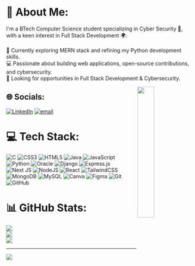 # 💫 About Me:
I'm a BTech Computer Science student specializing in Cyber Security 🔐, with a keen interest in Full Stack Development 🌍.<br><br>🚀 Currently exploring MERN stack and refining my Python development skills.<br>💻 Passionate about building web applications, open-source contributions, and cybersecurity.<br>🎯 Looking for opportunities in Full Stack Development & Cybersecurity.

<img src="https://user-images.githubusercontent.com/62322907/109534565-79863180-7ae1-11eb-97a9-3c7b68163b14.gif" width=30% align="right" />

## 🌐 Socials:
[![LinkedIn](https://img.shields.io/badge/LinkedIn-%230077B5.svg?logo=linkedin&logoColor=white)](https://linkedin.com/in/mazhar-alam-b7b137279) [![email](https://img.shields.io/badge/Email-D14836?logo=gmail&logoColor=white)](mailto:mansoorimazhar91@gmail.com) 

# 💻 Tech Stack:
![C](https://img.shields.io/badge/c-%2300599C.svg?style=for-the-badge&logo=c&logoColor=white) ![CSS3](https://img.shields.io/badge/css3-%231572B6.svg?style=for-the-badge&logo=css3&logoColor=white) ![HTML5](https://img.shields.io/badge/html5-%23E34F26.svg?style=for-the-badge&logo=html5&logoColor=white) ![Java](https://img.shields.io/badge/java-%23ED8B00.svg?style=for-the-badge&logo=openjdk&logoColor=white) ![JavaScript](https://img.shields.io/badge/javascript-%23323330.svg?style=for-the-badge&logo=javascript&logoColor=%23F7DF1E) ![Python](https://img.shields.io/badge/python-3670A0?style=for-the-badge&logo=python&logoColor=ffdd54) ![Oracle](https://img.shields.io/badge/Oracle-F80000?style=for-the-badge&logo=oracle&logoColor=white) ![Django](https://img.shields.io/badge/django-%23092E20.svg?style=for-the-badge&logo=django&logoColor=white) ![Express.js](https://img.shields.io/badge/express.js-%23404d59.svg?style=for-the-badge&logo=express&logoColor=%2361DAFB) ![Next JS](https://img.shields.io/badge/Next-black?style=for-the-badge&logo=next.js&logoColor=white) ![NodeJS](https://img.shields.io/badge/node.js-6DA55F?style=for-the-badge&logo=node.js&logoColor=white) ![React](https://img.shields.io/badge/react-%2320232a.svg?style=for-the-badge&logo=react&logoColor=%2361DAFB) ![TailwindCSS](https://img.shields.io/badge/tailwindcss-%2338B2AC.svg?style=for-the-badge&logo=tailwind-css&logoColor=white) ![MongoDB](https://img.shields.io/badge/MongoDB-%234ea94b.svg?style=for-the-badge&logo=mongodb&logoColor=white) ![MySQL](https://img.shields.io/badge/mysql-4479A1.svg?style=for-the-badge&logo=mysql&logoColor=white) ![Canva](https://img.shields.io/badge/Canva-%2300C4CC.svg?style=for-the-badge&logo=Canva&logoColor=white) ![Figma](https://img.shields.io/badge/figma-%23F24E1E.svg?style=for-the-badge&logo=figma&logoColor=white) ![Git](https://img.shields.io/badge/git-%23F05033.svg?style=for-the-badge&logo=git&logoColor=white) ![GitHub](https://img.shields.io/badge/github-%23121011.svg?style=for-the-badge&logo=github&logoColor=white)
# 📊 GitHub Stats:
![](https://github-readme-stats.vercel.app/api?username=mazharalam91&theme=dark&hide_border=false&include_all_commits=true&count_private=false)<br/>
![](https://nirzak-streak-stats.vercel.app/?user=mazharalam91&theme=dark&hide_border=false)<br/>
![](https://github-readme-stats.vercel.app/api/top-langs/?username=mazharalam91&theme=dark&hide_border=false&include_all_commits=true&count_private=false&layout=compact)

---
[![](https://visitcount.itsvg.in/api?id=mazharalam91&icon=0&color=0)](https://visitcount.itsvg.in)

<!-- Proudly created with GPRM ( https://gprm.itsvg.in ) -->
